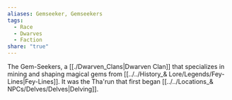 ```yaml
---
aliases: Gemseeker, Gemseekers
tags:
  - Race
  - Dwarves
  - Faction
share: "true"
---
```


The Gem-Seekers, a [[./Dwarven_Clans|Dwarven Clan]] that specializes in mining and shaping magical gems from [[../../History_& Lore/Legends/Fey-Lines|Fey-Lines]]. It was the Tha'run that first began [[../../Locations_& NPCs/Delves/Delves|Delving]].
